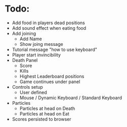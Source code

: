 # Todo:

-   Add food in players dead positions
-   Add sound effect when eating food
-   Add joining
    -   Add Name
    -   Show joing message
-   Tutorial message "how to use keyboard"
-   Player start invincibility
-   Death Panel
    -   Score
    -   Kills
    -   Highest Leaderboard positions
    -   Game continues under panel
-   Controls setup
    -   User defined
    -   Mouse / Dynamic Keyboard / Standard Keyboard
-   Particles
    -   Particles at head on Death
    -   Particles at head on Eat
-   Scores persisted to browser

